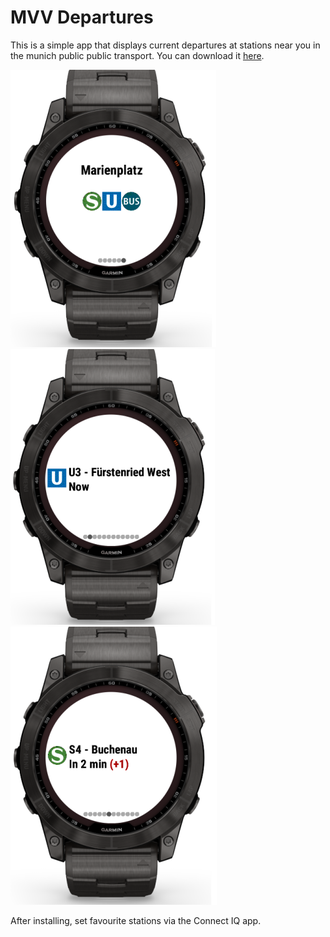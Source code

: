 # MVV Departures

This is a simple app that displays current departures at stations near you
in the munich public public transport. You can download it [here](https://apps.garmin.com/en-US/apps/96328043-82e0-42ce-9452-28ee45b3298a).

![See stations near you](example_1.png "See stations near you")
![Get current departures](example_2.png "Get current departures")
![See delays](example_3.png "See delays")

After installing, set favourite stations via the Connect IQ app.
